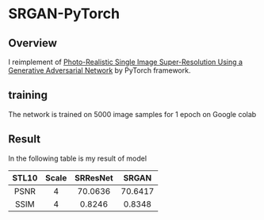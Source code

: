 # SRGAN-PyTorch
## Overview
I reimplement of [Photo-Realistic Single Image Super-Resolution Using a Generative Adversarial Network](https://arxiv.org/abs/1609.04802v5) by PyTorch framework.

## training
The network is trained on 5000 image samples for 1 epoch on Google colab

## Result
In the following table is my result of model

| STL10 | Scale |      SRResNet      |       SRGAN        |
|:----: |:-----:|:------------------:|:------------------:|
| PSNR  |   4   |  70.0636  |  70.6417  |
| SSIM  |   4   | 0.8246 | 0.8348 |
